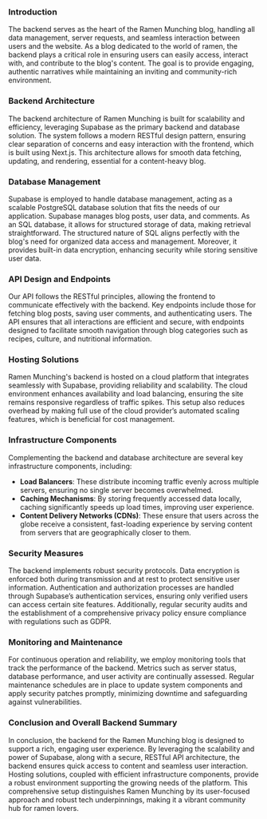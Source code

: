 ### Introduction

The backend serves as the heart of the Ramen Munching blog, handling all data management, server requests, and seamless interaction between users and the website. As a blog dedicated to the world of ramen, the backend plays a critical role in ensuring users can easily access, interact with, and contribute to the blog's content. The goal is to provide engaging, authentic narratives while maintaining an inviting and community-rich environment.

### Backend Architecture

The backend architecture of Ramen Munching is built for scalability and efficiency, leveraging Supabase as the primary backend and database solution. The system follows a modern RESTful design pattern, ensuring clear separation of concerns and easy interaction with the frontend, which is built using Next.js. This architecture allows for smooth data fetching, updating, and rendering, essential for a content-heavy blog.

### Database Management

Supabase is employed to handle database management, acting as a scalable PostgreSQL database solution that fits the needs of our application. Supabase manages blog posts, user data, and comments. As an SQL database, it allows for structured storage of data, making retrieval straightforward. The structured nature of SQL aligns perfectly with the blog's need for organized data access and management. Moreover, it provides built-in data encryption, enhancing security while storing sensitive user data.

### API Design and Endpoints

Our API follows the RESTful principles, allowing the frontend to communicate effectively with the backend. Key endpoints include those for fetching blog posts, saving user comments, and authenticating users. The API ensures that all interactions are efficient and secure, with endpoints designed to facilitate smooth navigation through blog categories such as recipes, culture, and nutritional information.

### Hosting Solutions

Ramen Munching's backend is hosted on a cloud platform that integrates seamlessly with Supabase, providing reliability and scalability. The cloud environment enhances availability and load balancing, ensuring the site remains responsive regardless of traffic spikes. This setup also reduces overhead by making full use of the cloud provider’s automated scaling features, which is beneficial for cost management.

### Infrastructure Components

Complementing the backend and database architecture are several key infrastructure components, including:

*   **Load Balancers**: These distribute incoming traffic evenly across multiple servers, ensuring no single server becomes overwhelmed.
*   **Caching Mechanisms**: By storing frequently accessed data locally, caching significantly speeds up load times, improving user experience.
*   **Content Delivery Networks (CDNs)**: These ensure that users across the globe receive a consistent, fast-loading experience by serving content from servers that are geographically closer to them.

### Security Measures

The backend implements robust security protocols. Data encryption is enforced both during transmission and at rest to protect sensitive user information. Authentication and authorization processes are handled through Supabase’s authentication services, ensuring only verified users can access certain site features. Additionally, regular security audits and the establishment of a comprehensive privacy policy ensure compliance with regulations such as GDPR.

### Monitoring and Maintenance

For continuous operation and reliability, we employ monitoring tools that track the performance of the backend. Metrics such as server status, database performance, and user activity are continually assessed. Regular maintenance schedules are in place to update system components and apply security patches promptly, minimizing downtime and safeguarding against vulnerabilities.

### Conclusion and Overall Backend Summary

In conclusion, the backend for the Ramen Munching blog is designed to support a rich, engaging user experience. By leveraging the scalability and power of Supabase, along with a secure, RESTful API architecture, the backend ensures quick access to content and seamless user interaction. Hosting solutions, coupled with efficient infrastructure components, provide a robust environment supporting the growing needs of the platform. This comprehensive setup distinguishes Ramen Munching by its user-focused approach and robust tech underpinnings, making it a vibrant community hub for ramen lovers.
